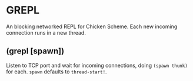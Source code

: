 # GREPL

An blocking networked REPL for Chicken Scheme. Each new incoming
connection runs in a new thread.

## (grepl <port> [spawn])

Listen to TCP port <port> and wait for incoming connections, doing
`(spawn thunk)` for each. `spawn` defaults to `thread-start!`.
